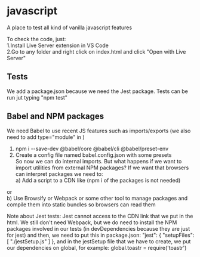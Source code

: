 # javascript
A place to test all kind of vanilla javascript features

To check the code, just:  
1.Install Live Server extension in VS Code  
2.Go to any folder and right click on index.html and click "Open with Live Server"

## Tests
We add a package.json because we need the Jest package.
Tests can be run jut typing "npm test"

## Babel and NPM packages
We need Babel to use recent JS features such as imports/exports
(we also need to add type="module" in <script src="index.js" type="module"></script>)
1) npm i --save-dev @babel/core @babel/cli @babel/preset-env
2) Create a config file named babel.config.json with some presets  
So now we can do internal imports. But what happens if we want to import utilities from external NPM packages? If we want that browsers can interpret packages we need to:  
a) Add a script to a CDN like (npm i of the packages is not needed) 
    <script src="https://cdnjs.cloudflare.com/ajax/libs/lodash.js/4.17.21/lodash.min.js"></script>  
or  
b) Use Browsify or Webpack or some other tool to manage packages and compile them into static bundles so browsers can read them  

Note about Jest tests: Jest cannot access to the CDN link that we put in the html. We still don't need Webpack, but we do need to install the NPM packages involved in our tests (in devDependencies because they are just for jest) and then, we need to put this in package.json:
"jest": {
    "setupFiles": [
      "./jestSetup.js"
    ]
},
and in the jestSetup file that we have to create, we put our dependencies on global, for example:
global.toastr = require('toastr')
